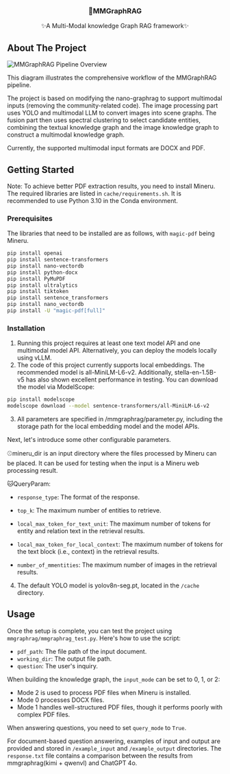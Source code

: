 <!-- PROJECT LOGO -->
<h3 align="center">🎉MMGraphRAG</h3>

  <p align="center">
    ✨A Multi-Modal knowledge Graph RAG framework✨
  </p>
</div>


<!-- ABOUT THE PROJECT -->
## About The Project

![MMGraphRAG Pipeline Overview](https://github.com/wanxueyao/MMGraphRAG/blob/main/fig1.png)

This diagram illustrates the comprehensive workflow of the MMGraphRAG pipeline.

The project is based on modifying the nano-graphrag to support multimodal inputs (removing the community-related code). The image processing part uses YOLO and multimodal LLM to convert images into scene graphs. The fusion part then uses spectral clustering to select candidate entities, combining the textual knowledge graph and the image knowledge graph to construct a multimodal knowledge graph.

Currently, the supported multimodal input formats are DOCX and PDF.

<!-- GETTING STARTED -->
## Getting Started

Note: To achieve better PDF extraction results, you need to install Mineru. The required libraries are listed in `cache/requirements.sh`. It is recommended to use Python 3.10 in the Conda environment.

### Prerequisites

The libraries that need to be installed are as follows, with `magic-pdf` being Mineru.
```sh
pip install openai
pip install sentence-transformers
pip install nano-vectordb
pip install python-docx
pip install PyMuPDF
pip install ultralytics
pip install tiktoken
pip install sentence_transformers
pip install nano_vectordb
pip install -U "magic-pdf[full]"
```

### Installation

1. Running this project requires at least one text model API and one multimodal model API. Alternatively, you can deploy the models locally using vLLM.
2. The code of this project currently supports local embeddings. The recommended model is all-MiniLM-L6-v2. Additionally, stella-en-1.5B-v5 has also shown excellent performance in testing. You can download the model via ModelScope:
```sh
pip install modelscope
modelscope download --model sentence-transformers/all-MiniLM-L6-v2
```
3. All parameters are specified in /mmgraphrag/parameter.py, including the storage path for the local embedding model and the model APIs.

Next, let's introduce some other configurable parameters.

⚾mineru_dir is an input directory where the files processed by Mineru can be placed. It can be used for testing when the input is a Mineru web processing result.

🐱QueryParam:

- `response_type`: The format of the response.

- `top_k`: The maximum number of entities to retrieve.

- `local_max_token_for_text_unit`: The maximum number of tokens for entity and relation text in the retrieval results.

- `local_max_token_for_local_context`: The maximum number of tokens for the text block (i.e., context) in the retrieval results.

- `number_of_mmentities`: The maximum number of images in the retrieval results.

4. The default YOLO model is yolov8n-seg.pt, located in the `/cache` directory.

<!-- USAGE EXAMPLES -->
## Usage

Once the setup is complete, you can test the project using `mmgraphrag/mmgraphrag_test.py`. Here's how to use the script:

- `pdf_path`: The file path of the input document.
- `working_dir`: The output file path.
- `question`: The user's inquiry.

When building the knowledge graph, the `input_mode` can be set to 0, 1, or 2:
- Mode 2 is used to process PDF files when Mineru is installed.
- Mode 0 processes DOCX files.
- Mode 1 handles well-structured PDF files, though it performs poorly with complex PDF files.

When answering questions, you need to set `query_mode` to `True`.

For document-based question answering, examples of input and output are provided and stored in `/example_input` and `/example_output` directories. The `response.txt` file contains a comparison between the results from mmgraphrag(kimi + qwenvl) and ChatGPT 4o.
